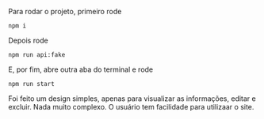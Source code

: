 Para rodar o projeto, primeiro rode

```
npm i
```
Depois rode 

```
npm run api:fake
```

E, por fim, abre outra aba do terminal e rode

```
npm run start
```

Foi feito um design simples, apenas para visualizar as informações, editar e excluir. Nada muito complexo. O usuário tem 
facilidade para utilizaar o site.